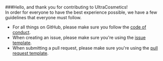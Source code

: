 ###Hello, and thank you for contributing to UltraCosmetics!  
In order for everyone to have the best experience possible, we have a few guidelines that everyone must follow.  
- For all things on GitHub, please make sure you follow the [code of conduct](https://github.com/iSach/UltraCosmetics/blob/master/CODE_OF_CONDUCT.md).    
- When creating an issue, please make sure you're using the [issue template](https://github.com/iSach/UltraCosmetics/blob/master/ISSUE_TEMPLATE.md).    
- When submitting a pull request, please make sure you're using the [pull request template](https://github.com/iSach/UltraCosmetics/blob/master/PULL_REQUEST_TEMPLATE.md).    

